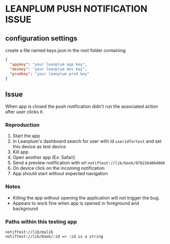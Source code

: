 # LEANPLUM PUSH NOTIFICATION ISSUE

## configuration settings

create a file named keys.json in the root folder containing

```json
{
  "appkey": "your leanplum app key",
  "devkey": "your leanplum dev key",
  "prodkey": "your leanplum prod key"
}
```

## Issue

When app is closed the push notification didn't run the associated action after user clicks it.

### Reproduction

1. Start the app
2. In Leanplum's dashboard search for user with  id ``useridfortest`` and set this device as test device
3. Kill app
4. Open another app (Ex: Safari)
5. Send a preview notification with url ``notiftest://lib/book/9782264064066``
6. On device click on the incoming notification
7. App should start without expected navigation

### Notes

- Killing the app without opening the application will not trigger the bug.
- Appears to work fine when app is opened in foreground and background


### Paths within this testing app

    notiftest://lib/mylib
    notiftest://lib/book/:id => :id is a string
